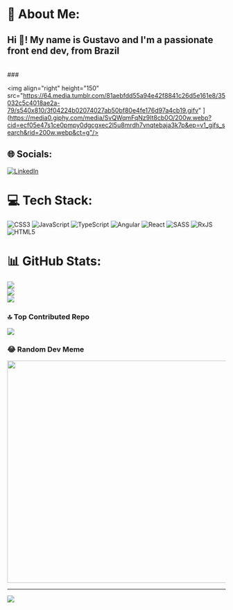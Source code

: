 # 💫 About Me:
<h2 align="left">Hi 👋! My name is Gustavo and I'm a passionate front end dev, from Brazil</h2><br>
###

<img align="right" height="150" src="https://64.media.tumblr.com/81aebfdd55a94e42f8841c26d5e161e8/35032c5c4018ae2a-79/s540x810/3f04224b02074027ab50bf80e4fe176d97a4cb19.gifv"  ](https://media0.giphy.com/media/SvQWqmFqNz9It8cb0O/200w.webp?cid=ecf05e47s1ce0pmpy0dgcgxec2l5u8mrdh7vnqtebaja3k7p&ep=v1_gifs_search&rid=200w.webp&ct=g"/>

###

## 🌐 Socials:
[![LinkedIn](https://img.shields.io/badge/LinkedIn-%230077B5.svg?logo=linkedin&logoColor=white)](https://linkedin.com/in/https://www.linkedin.com/in/gustavo-isidoro-0a8812175) 

# 💻 Tech Stack:
![CSS3](https://img.shields.io/badge/css3-%231572B6.svg?style=for-the-badge&logo=css3&logoColor=white) ![JavaScript](https://img.shields.io/badge/javascript-%23323330.svg?style=for-the-badge&logo=javascript&logoColor=%23F7DF1E) ![TypeScript](https://img.shields.io/badge/typescript-%23007ACC.svg?style=for-the-badge&logo=typescript&logoColor=white) ![Angular](https://img.shields.io/badge/angular-%23DD0031.svg?style=for-the-badge&logo=angular&logoColor=white) ![React](https://img.shields.io/badge/react-%2320232a.svg?style=for-the-badge&logo=react&logoColor=%2361DAFB) ![SASS](https://img.shields.io/badge/SASS-hotpink.svg?style=for-the-badge&logo=SASS&logoColor=white) ![RxJS](https://img.shields.io/badge/rxjs-%23B7178C.svg?style=for-the-badge&logo=reactivex&logoColor=white) ![HTML5](https://img.shields.io/badge/html5-%23E34F26.svg?style=for-the-badge&logo=html5&logoColor=white)
# 📊 GitHub Stats:
![](https://github-readme-stats.vercel.app/api?username=TashaGodSpell&theme=dark&hide_border=false&include_all_commits=false&count_private=false)<br/>
![](https://github-readme-streak-stats.herokuapp.com/?user=TashaGodSpell&theme=dark&hide_border=false)<br/>
![](https://github-readme-stats.vercel.app/api/top-langs/?username=TashaGodSpell&theme=dark&hide_border=false&include_all_commits=false&count_private=false&layout=compact)

### 🔝 Top Contributed Repo
![](https://github-contributor-stats.vercel.app/api?username=TashaGodSpell&limit=5&theme=dark&combine_all_yearly_contributions=true)

### 😂 Random Dev Meme
<img src="https://rm.up.railway.app/" width="512px"/>

---
[![](https://visitcount.itsvg.in/api?id=TashaGodSpell&icon=0&color=0)](https://visitcount.itsvg.in)

<!-- Proudly created with GPRM ( https://gprm.itsvg.in ) -->
